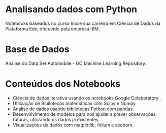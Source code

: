 # Analisando dados com Python

Notebooks baseados no curso Inicie sua carreira em Ciência de Dados da Plataforma Edx, oferecido pela empresa IBM.

# Base de Dados
Analise do Data Set Automobile  - UC Machine Learning Repository.

# Conteúdos dos Notebooks
* Ciência de dados iterativa usando os notebooks Google Colaboratory .
* Utilização de Bibliotecas matemáticas com Scipy e Numpy.
* Analise de dados usando bibliotecas Python com pandas.
* Desenvolvimento de modelos para nos ajudar a prever observações futuras, utilizando os dados já existentes.
* Visualizações de dados com matplotlib, folium e seaborn.
